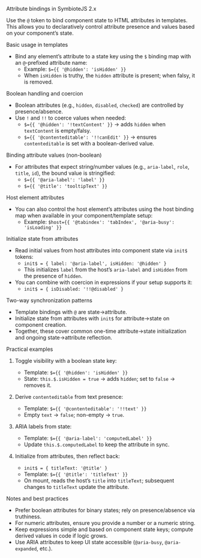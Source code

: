 Attribute bindings in SymbioteJS 2.x

Use the `@` token to bind component state to HTML attributes in templates. This allows you to declaratively control attribute presence and values based on your component’s state.

Basic usage in templates

- Bind any element’s attribute to a state key using the `$` binding map with an `@`-prefixed attribute name:
  - Example: `$={{ '@hidden': 'isHidden' }}`
  - When `isHidden` is truthy, the `hidden` attribute is present; when falsy, it is removed.

Boolean handling and coercion

- Boolean attributes (e.g., `hidden`, `disabled`, `checked`) are controlled by presence/absence.
- Use `!` and `!!` to coerce values when needed:
  - `$={{ '@hidden': '!textContent' }}` → adds `hidden` when `textContent` is empty/falsy.
  - `$={{ '@contenteditable': '!!canEdit' }}` → ensures `contenteditable` is set with a boolean-derived value.

Binding attribute values (non-boolean)

- For attributes that expect string/number values (e.g., `aria-label`, `role`, `title`, `id`), the bound value is stringified:
  - `$={{ '@aria-label': 'label' }}`
  - `$={{ '@title': 'tooltipText' }}`

Host element attributes

- You can also control the host element’s attributes using the host binding map when available in your component/template setup:
  - Example: `$host={{ '@tabindex': 'tabIndex', '@aria-busy': 'isLoading' }}`

Initialize state from attributes

- Read initial values from host attributes into component state via `init$` tokens:
  - `init$ = { label: '@aria-label', isHidden: '@hidden' }`
  - This initializes `label` from the host’s `aria-label` and `isHidden` from the presence of `hidden`.
- You can combine with coercion in expressions if your setup supports it:
  - `init$ = { isDisabled: '!!@disabled' }`

Two-way synchronization patterns

- Template bindings with `@` are state→attribute.
- Initialize state from attributes with `init$` for attribute→state on component creation.
- Together, these cover common one-time attribute→state initialization and ongoing state→attribute reflection.

Practical examples

1) Toggle visibility with a boolean state key:
   - Template: `$={{ '@hidden': 'isHidden' }}`
   - State: `this.$.isHidden = true` → adds `hidden`; set to `false` → removes it.

2) Derive `contenteditable` from text presence:
   - Template: `$={{ '@contenteditable': '!!text' }}`
   - Empty `text` → `false`; non-empty → `true`.

3) ARIA labels from state:
   - Template: `$={{ '@aria-label': 'computedLabel' }}`
   - Update `this.$.computedLabel` to keep the attribute in sync.

4) Initialize from attributes, then reflect back:
   - `init$ = { titleText: '@title' }`
   - Template: `$={{ '@title': 'titleText' }}`
   - On mount, reads the host’s `title` into `titleText`; subsequent changes to `titleText` update the attribute.

Notes and best practices

- Prefer boolean attributes for binary states; rely on presence/absence via truthiness.
- For numeric attributes, ensure you provide a number or a numeric string.
- Keep expressions simple and based on component state keys; compute derived values in code if logic grows.
- Use ARIA attributes to keep UI state accessible (`@aria-busy`, `@aria-expanded`, etc.).
